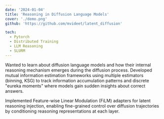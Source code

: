 ```yaml
---
date: '2024-01-04'
title: 'Reasoning in Diffusion Language Models'
cover: './demo.png'
github: 'https://github.com/mvideet/latent_diffusion'

tech:
  - Pytorch
  - Distributed Training
  - LLM Reasoning
  - SLURM
---
```


Wanted to learn about diffusion language models and how their internal reasoning mechanism emerges during the diffusion process. Developed mutual information estimation frameworks using multiple estimators (binning, KSG) to track information accumulation patterns and discrete "eureka moments" where models gain sudden insights about correct answers.

Implemented Feature-wise Linear Modulation (FiLM) adapters for latent reasoning injection, enabling fine-grained control over diffusion trajectories by conditioning reasoning representations at each layer.
